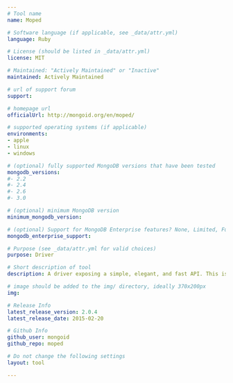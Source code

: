 ```yaml
---
# Tool name
name: Moped

# Software language (if applicable, see _data/attr.yml)
language: Ruby

# License (should be listed in _data/attr.yml)
license: MIT

# Maintained: "Actively Maintained" or "Inactive"
maintained: Actively Maintained

# url of support forum
support: 

# homepage url
officialUrl: http://mongoid.org/en/moped/

# supported operating systems (if applicable)
environments:
- apple
- linux
- windows

# (optional) fully supported MongoDB versions that have been tested
mongodb_versions:
#- 2.2
#- 2.4
#- 2.6
#- 3.0

# (optional) minimum MongoDB version
minimum_mongodb_version:

# (optional) Support for MongoDB Enterprise features? None, Limited, Full
mongodb_enterprise_support: 

# Purpose (see _data/attr.yml for valid choices)
purpose: Driver

# Short description of tool
description: A driver exposing a simple, elegant, and fast API. This is the supported driver for the Mongoid ODM.

# image should be added to the img/ directory, ideally 370x200px
img: 

# Release Info
latest_release_version: 2.0.4
latest_release_date: 2015-02-20

# Github Info
github_user: mongoid
github_repo: moped

# Do not change the following settings
layout: tool

---
```


